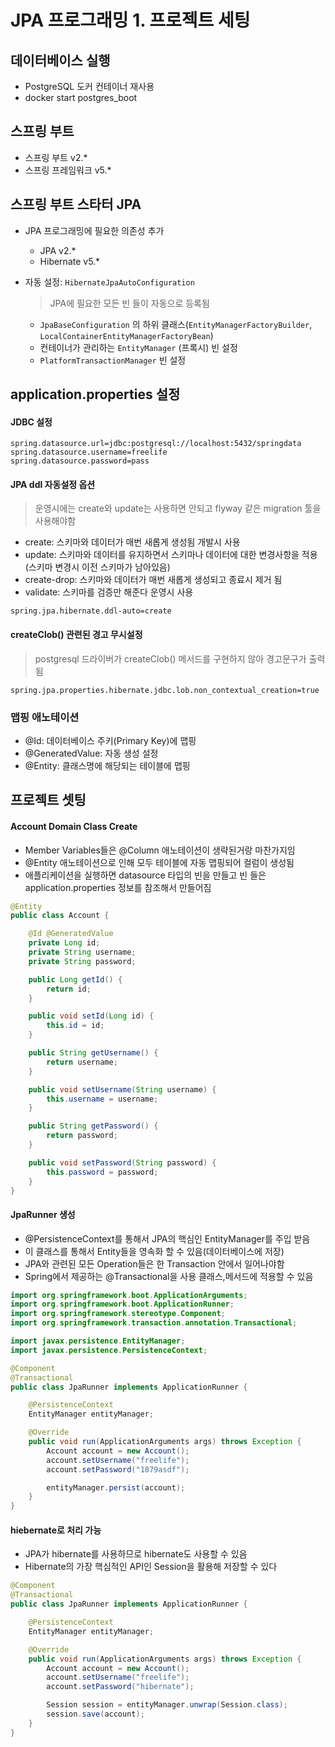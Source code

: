 # JPA 프로그래밍 1. 프로젝트 세팅

## 데이터베이스 실행
- PostgreSQL 도커 컨테이너 재사용
- docker start postgres_boot

## 스프링 부트
- 스프링 부트 v2.*
- 스프링 프레임워크 v5.*

## 스프링 부트 스타터 JPA
- JPA 프로그래밍에 필요한 의존성 추가
  - JPA v2.*
  - Hibernate v5.*
- 자동 설정: `HibernateJpaAutoConfiguration`  
  > JPA에 필요한 모든 빈 들이 자동으로 등록됨  
    
  - `JpaBaseConfiguration` 의 하위 클래스(`EntityManagerFactoryBuilder`, `LocalContainerEntityManagerFactoryBean`)
  - 컨테이너가 관리하는 `EntityManager` (프록시) 빈 설정
  - `PlatformTransactionManager` 빈 설정

## application.properties 설정
#### JDBC 설정
```
spring.datasource.url=jdbc:postgresql://localhost:5432/springdata
spring.datasource.username=freelife
spring.datasource.password=pass
```
#### JPA ddl 자동설정 옵션
> 운영시에는 create와 update는 사용하면 안되고 flyway 같은 migration 툴을 사용해야함
- create: 스키마와 데이터가 매번 새롭게 생성됨 개발시 사용
- update: 스키마와 데이터를 유지하면서 스키마나 데이터에 대한 변경사항을 적용(스키마 변경시 이전 스키마가 남아있음)
- create-drop: 스키마와 데이터가 매번 새롭게 생성되고 종료시 제거 됨
- validate: 스키마를 검증만 해준다 운영시 사용
```
spring.jpa.hibernate.ddl-auto=create
```

#### createClob() 관련된 경고 무시설정
> postgresql 드라이버가 createClob() 메서드를 구현하지 않아 경고문구가 출력됨  
```
spring.jpa.properties.hibernate.jdbc.lob.non_contextual_creation=true
```

### 맵핑 애노테이션
- @Id: 데이터베이스 주키(Primary Key)에 맵핑
- @GeneratedValue: 자동 생성 설정 
- @Entity: 클래스명에 해당되는 테이블에 맵핑

## 프로젝트 셋팅
#### Account Domain Class Create
- Member Variables들은 @Column 애노테이션이 생략된거랑 마찬가지임
- @Entity 애노테이션으로 인해 모두 테이블에 자동 맵핑되어 컬럼이 생성됨
- 애플리케이션을 실행하면 datasource 타입의 빈을 만들고 빈 들은 application.properties 정보를 참조해서 만들어짐
```java
@Entity
public class Account {

    @Id @GeneratedValue
    private Long id;
    private String username;
    private String password;

    public Long getId() {
        return id;
    }

    public void setId(Long id) {
        this.id = id;
    }

    public String getUsername() {
        return username;
    }

    public void setUsername(String username) {
        this.username = username;
    }

    public String getPassword() {
        return password;
    }

    public void setPassword(String password) {
        this.password = password;
    }
}
```

#### JpaRunner 생성
- @PersistenceContext를 통해서 JPA의 핵심인 EntityManager를 주입 받음
- 이 클래스를 통해서 Entity들을 영속화 할 수 있음(데이터베이스에 저장)
- JPA와 관련된 모든 Operation들은 한 Transaction 안에서 일어나야함
- Spring에서 제공하는 @Transactional을 사용 클래스,메서드에 적용할 수 있음

```java
import org.springframework.boot.ApplicationArguments;
import org.springframework.boot.ApplicationRunner;
import org.springframework.stereotype.Component;
import org.springframework.transaction.annotation.Transactional;

import javax.persistence.EntityManager;
import javax.persistence.PersistenceContext;

@Component
@Transactional
public class JpaRunner implements ApplicationRunner {

    @PersistenceContext
    EntityManager entityManager;

    @Override
    public void run(ApplicationArguments args) throws Exception {
        Account account = new Account();
        account.setUsername("freelife");
        account.setPassword("1879asdf");

        entityManager.persist(account);
    }
}
```

#### hiebernate로 처리 가능
- JPA가 hibernate를 사용하므로 hibernate도 사용할 수 있음
- Hibernate의 가장 핵심적인 API인 Session을 활용해 저장할 수 있다
```java
@Component
@Transactional
public class JpaRunner implements ApplicationRunner {

    @PersistenceContext
    EntityManager entityManager;

    @Override
    public void run(ApplicationArguments args) throws Exception {
        Account account = new Account();
        account.setUsername("freelife");
        account.setPassword("hibernate");

        Session session = entityManager.unwrap(Session.class);
        session.save(account);
    }
}

```